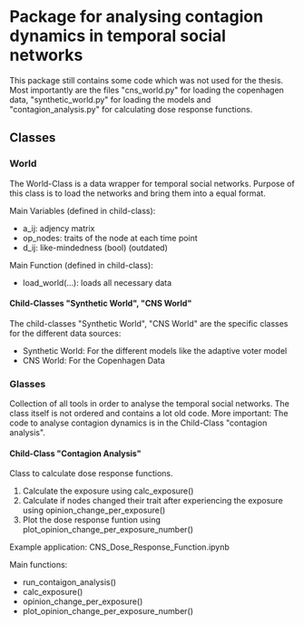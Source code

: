 # Package for analysing contagion dynamics in temporal social networks

This package still contains some code which was not used for the thesis. Most importantly are the files "cns_world.py" for loading the copenhagen data, "synthetic_world.py" for loading the models and "contagion_analysis.py" for calculating dose response functions.

## Classes
### World
The World-Class is a data wrapper for temporal social networks. Purpose of this class is to load the networks and bring them into a equal format.

Main Variables (defined in child-class):

* a_ij: adjency matrix
* op_nodes: traits of the node at each time point
* d_ij: like-mindedness (bool) (outdated)

Main Function (defined in child-class):
* load_world(...): loads all necessary data

#### Child-Classes "Synthetic World", "CNS World"
The child-classes "Synthetic World", "CNS World" are the specific classes for the different data sources:

* Synthetic World: For the different models like the adaptive voter model
* CNS World: For the Copenhagen Data

### Glasses

Collection of all tools in order to analyse the temporal social networks. The class itself is not ordered and contains a lot old code. More important: The code to analyse contagion dynamics is in the Child-Class "contagion analysis".

#### Child-Class "Contagion Analysis"

Class to calculate dose response functions.
1) Calculate the exposure using calc_exposure()
2) Calculate if nodes changed their trait after experiencing the exposure using opinion_change_per_exposure()
3) Plot the dose response funtion using plot_opinion_change_per_exposure_number()

Example application: CNS_Dose_Response_Function.ipynb

Main functions:
* run_contaigon_analysis()
* calc_exposure()
* opinion_change_per_exposure()
* plot_opinion_change_per_exposure_number()
